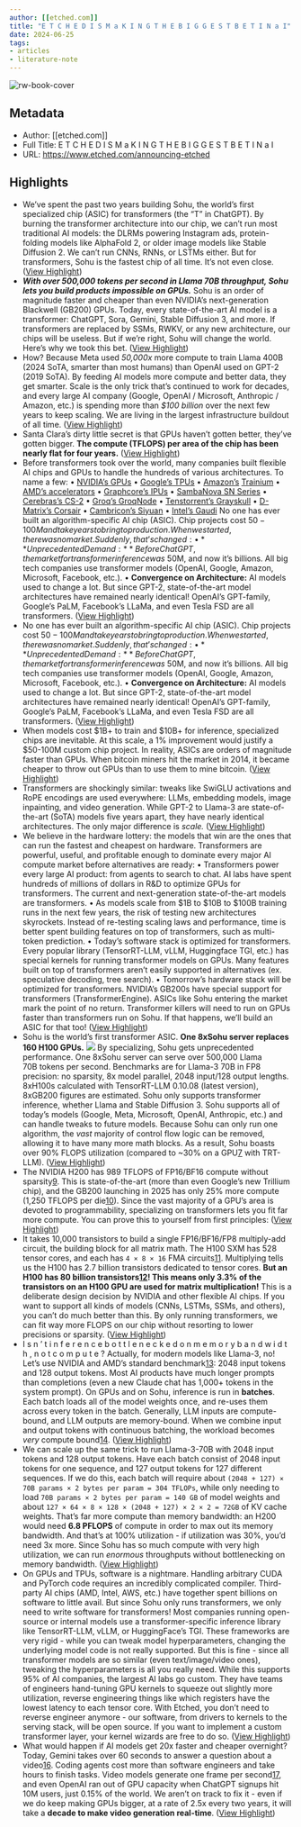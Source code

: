 ```yaml
---
author: [[etched.com]]
title: "E T C H E D I S M a K I N G T H E B I G G E S T B E T I N a I"
date: 2024-06-25
tags: 
- articles
- literature-note
---
```

![rw-book-cover](https://readwise-assets.s3.amazonaws.com/static/images/article3.5c705a01b476.png)

## Metadata
- Author: [[etched.com]]
- Full Title: E T C H E D I S M a K I N G T H E B I G G E S T B E T I N a I
- URL: https://www.etched.com/announcing-etched

## Highlights
- We’ve spent the past two years building Sohu, the world’s first specialized chip (ASIC) for transformers (the “T” in ChatGPT).
  By burning the transformer architecture into our chip, we can’t run most traditional AI models: the DLRMs powering Instagram ads, protein-folding models like AlphaFold 2, or older image models like Stable Diffusion 2. We can’t run CNNs, RNNs, or LSTMs either.
  But for transformers, Sohu is the fastest chip of all time. It’s not even close. ([View Highlight](https://read.readwise.io/read/01j1825q6516y012baqgvdhfbr))
- ***With over 500,000 tokens per second in Llama 70B throughput, Sohu lets you build products impossible on GPUs.*** Sohu is an order of magnitude faster and cheaper than even NVIDIA’s next-generation Blackwell (GB200) GPUs.
  Today, every state-of-the-art AI model is a transformer: ChatGPT, Sora, Gemini, Stable Diffusion 3, and more. If transformers are replaced by SSMs, RWKV, or any new architecture, our chips will be useless.
  But if we’re right, Sohu will change the world. Here’s why we took this bet. ([View Highlight](https://read.readwise.io/read/01j182637gdats5hkdc3xnft52))
- How? Because Meta used *50,000x* more compute to train Llama 400B (2024 SoTA, smarter than most humans) than OpenAI used on GPT-2 (2019 SoTA).
  By feeding AI models more compute and better data, they get smarter. Scale is the only trick that’s continued to work for decades, and every large AI company (Google, OpenAI / Microsoft, Anthropic / Amazon, etc.) is spending more than *$100* *billion* over the next few years to keep scaling. We are living in the largest infrastructure buildout of all time. ([View Highlight](https://read.readwise.io/read/01j1826yxwx72wjf2x8x9g96hy))
- Santa Clara’s dirty little secret is that GPUs haven’t gotten better, they’ve gotten bigger. **The compute (TFLOPS) per area of the chip has been nearly flat for four years.** ([View Highlight](https://read.readwise.io/read/01j1827s32nkb5asee262p8saq))
- Before transformers took over the world, many companies built flexible AI chips and GPUs to handle the hundreds of various architectures. To name a few:
  • [NVIDIA’s GPUs](https://www.nvidia.com/en-us/data-center/h100/)
  • [Google’s TPUs](https://cloud.google.com/tpu)
  • [Amazon’s](https://aws.amazon.com/machine-learning/inferentia/) [Trainium](https://aws.amazon.com/machine-learning/trainium/)
  • [AMD’s accelerators](https://www.amd.com/en/products/accelerators/instinct/mi300/mi300x.html)
  • [Graphcore’s IPUs](https://www.graphcore.ai/products/ipu)
  • [SambaNova SN Series](https://sambanova.ai/)
  • [Cerebras’s CS-2](https://www.cerebras.net/product-system/)
  • [Groq’s GroqNode](https://groq.com/)
  • [Tenstorrent’s Grayskull](https://tenstorrent.com/)
  • [D-Matrix’s Corsair](https://www.d-matrix.ai/)
  • [Cambricon’s Siyuan](https://www.cambricon.com/)
  • [Intel’s Gaudi](https://habana.ai/products/gaudi/)
  No one has ever built an algorithm-specific AI chip (ASIC). Chip projects cost $50-100M and take years to bring to production. When we started, there was no market.
  Suddenly, that’s changed:
  • **Unprecedented Demand:** Before ChatGPT, the market for transformer inference was ~$50M, and now it’s billions. All big tech companies use transformer models (OpenAI, Google, Amazon, Microsoft, Facebook, etc.).
  • **Convergence on Architecture:** AI models used to change a lot. But since GPT-2, state-of-the-art model architectures have remained nearly identical! OpenAI’s GPT-family, Google’s PaLM, Facebook’s LLaMa, and even Tesla FSD are all transformers. ([View Highlight](https://read.readwise.io/read/01j1828jqe76xfx64sg4555f7g))
- No one has ever built an algorithm-specific AI chip (ASIC). Chip projects cost $50-100M and take years to bring to production. When we started, there was no market.
  Suddenly, that’s changed:
  • **Unprecedented Demand:** Before ChatGPT, the market for transformer inference was ~$50M, and now it’s billions. All big tech companies use transformer models (OpenAI, Google, Amazon, Microsoft, Facebook, etc.).
  • **Convergence on Architecture:** AI models used to change a lot. But since GPT-2, state-of-the-art model architectures have remained nearly identical! OpenAI’s GPT-family, Google’s PaLM, Facebook’s LLaMa, and even Tesla FSD are all transformers. ([View Highlight](https://read.readwise.io/read/01j1829dbkqt2x1w48cvh19f64))
- When models cost $1B+ to train and $10B+ for inference, specialized chips are inevitable. At this scale, a 1% improvement would justify a $50-100M custom chip project.
  In reality, ASICs are orders of magnitude faster than GPUs. When bitcoin miners hit the market in 2014, it became cheaper to throw out GPUs than to use them to mine bitcoin. ([View Highlight](https://read.readwise.io/read/01j1829qnn7jsg8r9z7jsnt7bk))
- Transformers are shockingly similar: tweaks like SwiGLU activations and RoPE encodings are used everywhere: LLMs, embedding models, image inpainting, and video generation.
  While GPT-2 to Llama-3 are state-of-the-art (SoTA) models five years apart, they have nearly identical architectures. The only major difference is *scale.* ([View Highlight](https://read.readwise.io/read/01j182aptmjfby76zxfqw61njv))
- We believe in the hardware lottery: the models that win are the ones that can run the fastest and cheapest on hardware. Transformers are powerful, useful, and profitable enough to dominate every major AI compute market before alternatives are ready:
  • Transformers power every large AI product: from agents to search to chat. AI labs have spent hundreds of millions of dollars in R&D to optimize GPUs for transformers. The current and next-generation state-of-the-art models are transformers.
  • As models scale from $1B to $10B to $100B training runs in the next few years, the risk of testing new architectures skyrockets. Instead of re-testing scaling laws and performance, time is better spent building features on top of transformers, such as multi-token prediction.
  • Today’s software stack is optimized for transformers. Every popular library (TensorRT-LLM, vLLM, Huggingface TGI, etc.) has special kernels for running transformer models on GPUs. Many features built on top of transformers aren’t easily supported in alternatives (ex. speculative decoding, tree search).
  • Tomorrow’s hardware stack will be optimized for transformers. NVIDIA’s GB200s have special support for transformers (TransformerEngine). ASICs like Sohu entering the market mark the point of no return. Transformer killers will need to run on GPUs faster than transformers run on Sohu. If that happens, we’ll build an ASIC for that too! ([View Highlight](https://read.readwise.io/read/01j182b4z31zh05y8rqej05v4v))
- Sohu is the world’s first transformer ASIC. **One 8xSohu server replaces 160 H100 GPUs.**
  ![](https://cdn.prod.website-files.com/6570a6bdf377183fb173431e/667a83673ceb04007fc51a1c_Sohu%20Performance%20(1).png)
  By specializing, Sohu gets unprecedented performance. One 8xSohu server can serve over 500,000 Llama 70B tokens per second.
  Benchmarks are for Llama-3 70B in FP8 precision: no sparsity, 8x model parallel, 2048 input/128 output lengths. 
  8xH100s calculated with TensorRT-LLM 0.10.08 (latest version), 8xGB200 figures are estimated. 
  Sohu only supports transformer inference, whether Llama and Stable Diffusion 3. Sohu supports all of today’s models (Google, Meta, Microsoft, OpenAI, Anthropic, etc.) and can handle tweaks to future models.
  Because Sohu can only run one algorithm, the *vast* majority of control flow logic can be removed, allowing it to have many more math blocks. As a result, Sohu boasts over 90% FLOPS utilization (compared to ~30% on a GPU[7](https://etched-dev.webflow.io/announcing-etched#footnotes) with TRT-LLM). ([View Highlight](https://read.readwise.io/read/01j182bdt9kb82vsyq374c6d1b))
- The NVIDIA H200 has 989 TFLOPS of FP16/BF16 compute without sparsity[9](https://www.etched.com/announcing-etched#footnotes). This is state-of-the-art (more than even Google’s new Trillium chip), and the GB200 launching in 2025 has only 25% more compute (1,250 TFLOPS per die[10](https://www.etched.com/announcing-etched#footnotes)).
  Since the vast majority of a GPU’s area is devoted to programmability, specializing on transformers lets you fit far more compute. You can prove this to yourself from first principles: ([View Highlight](https://read.readwise.io/read/01j182cz7t065p1yah5yghehsp))
- It takes 10,000 transistors to build a single FP16/BF16/FP8 multiply-add circuit, the building block for all matrix math. The H100 SXM has 528 tensor cores, and each has `4 × 8 × 16` FMA circuits[11](https://www.etched.com/announcing-etched#footnotes). Multiplying tells us the H100 has 2.7 billion transistors dedicated to tensor cores.
  **But an H100 has 80 billion transistors**[**12**](https://www.etched.com/announcing-etched#footnotes)**! This means only 3.3% of the transistors on an H100 GPU are used for matrix multiplication!**
  This is a deliberate design decision by NVIDIA and other flexible AI chips. If you want to support all kinds of models (CNNs, LSTMs, SSMs, and others), you can’t do much better than this.
  By only running transformers, we can fit way more FLOPS on our chip without resorting to lower precisions or sparsity. ([View Highlight](https://read.readwise.io/read/01j182dame16m88z3js52vhypt))
- I
  s
  n
  ’
  t
  i
  n
  f
  e
  r
  e
  n
  c
  e
  b
  o
  t
  t
  l
  e
  n
  e
  c
  k
  e
  d
  o
  n
  m
  e
  m
  o
  r
  y
  b
  a
  n
  d
  w
  i
  d
  t
  h
  ,
  n
  o
  t
  c
  o
  m
  p
  u
  t
  e
  ?
  Actually, for modern models like Llama-3, no!
  Let’s use NVIDIA and AMD’s standard benchmark[13](https://www.etched.com/announcing-etched#footnotes): 2048 input tokens and 128 output tokens. Most AI products have much longer prompts than completions (even a new Claude chat has 1,000+ tokens in the system prompt).
  On GPUs and on Sohu, inference is run in **batches**. Each batch loads all of the model weights once, and re-uses them across every token in the batch. Generally, LLM inputs are compute-bound, and LLM outputs are memory-bound. When we combine input and output tokens with continuous batching, the workload becomes *very* compute bound[14](https://www.etched.com/announcing-etched#footnotes). ([View Highlight](https://read.readwise.io/read/01j182efscctwg03w64mye8vc7))
- We can scale up the same trick to run Llama-3-70B with 2048 input tokens and 128 output tokens. Have each batch consist of 2048 input tokens for one sequence, and 127 output tokens for 127 different sequences.
  If we do this, each batch will require about `(2048 + 127) × 70B params × 2 bytes per param = 304 TFLOPs`, while only needing to load `70B params × 2 bytes per param = 140 GB` of model weights and about `127 × 64 × 8 × 128 × (2048 + 127) × 2 × 2 = 72GB` of KV cache weights. That’s far more compute than memory bandwidth: an H200 would need **6.8 PFLOPS** of compute in order to max out its memory bandwidth. And that’s at 100% utilization - if utilization was 30%, you’d need 3x more.
  Since Sohu has so much compute with very high utilization, we can run *enormous* throughputs without bottlenecking on memory bandwidth. ([View Highlight](https://read.readwise.io/read/01j182fsxykshzvzmy2r4qhcx6))
- On GPUs and TPUs, software is a nightmare. Handling arbitrary CUDA and PyTorch code requires an incredibly complicated compiler. Third-party AI chips (AMD, Intel, AWS, etc.) have together spent billions on software to little avail.
  But since Sohu only runs transformers, we only need to write software for transformers!
  Most companies running open-source or internal models use a transformer-specific inference library like TensorRT-LLM, vLLM, or HuggingFace’s TGI. These frameworks are very rigid - while you can tweak model hyperparameters, changing the underlying model code is not really supported. But this is fine - since all transformer models are so similar (even text/image/video ones), tweaking the hyperparameters is all you really need.
  While this supports 95% of AI companies, the largest AI labs go custom. They have teams of engineers hand-tuning GPU kernels to squeeze out slightly more utilization, reverse engineering things like which registers have the lowest latency to each tensor core.
  With Etched, you don’t need to reverse engineer anymore - our software, from drivers to kernels to the serving stack, will be open source. If you want to implement a custom transformer layer, your kernel wizards are free to do so. ([View Highlight](https://read.readwise.io/read/01j182h61w5k2qvs4t7h9txqnh))
- What would happen if AI models get 20x faster and cheaper overnight?
  Today, Gemini takes over 60 seconds to answer a question about a video[16](https://www.etched.com/announcing-etched#footnotes). Coding agents cost more than software engineers and take hours to finish tasks. Video models generate one frame per second[17](https://www.etched.com/announcing-etched#footnotes), and even OpenAI ran out of GPU capacity when ChatGPT signups hit 10M users, just 0.15% of the world.
  We aren’t on track to fix it - even if we do keep making GPUs bigger, at a rate of 2.5x every two years, it will take a **decade to make video generation real-time**. ([View Highlight](https://read.readwise.io/read/01j182j6be312n5z77nh2t4sfr))
